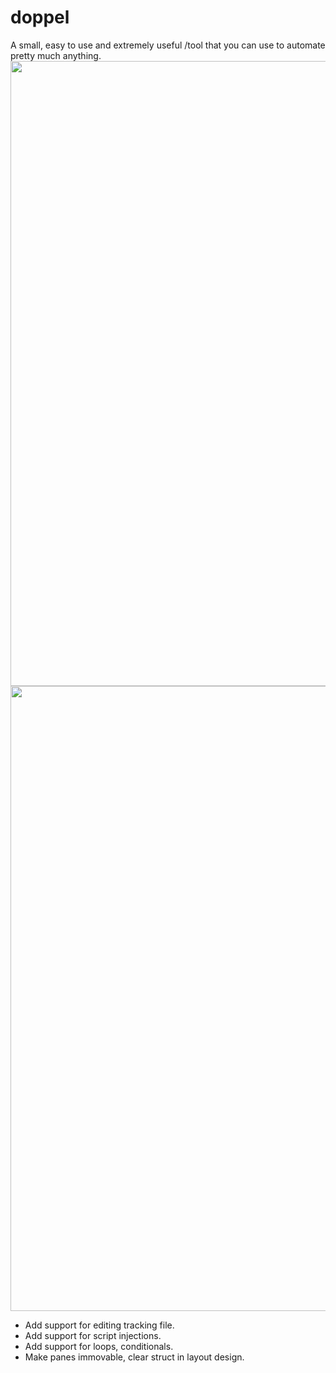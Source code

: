 # doppel
A small, easy to use and extremely useful /tool that you can use to automate pretty much anything.
<img src="https://i.imgur.com/sygsP6u.png" width=1000>
<img src='https://i.imgur.com/JxbCEqQ.gif' width=1000>




<ul id="to_do">
  <li class="to_do_elt">
      Add support for editing tracking file.
  </li> 
    <li class="to_do_elt">
      Add support for script injections.
  </li>
  <li class="to_do_elt">
    Add support for loops, conditionals.
  </li>
  <li class="to_do_elt">
    Make panes immovable, clear struct in layout design.
  </li>
  
 </ul>
